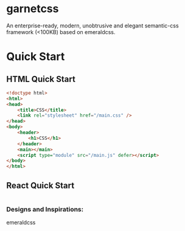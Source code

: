 # garnetcss

An enterprise-ready, modern, unobtrusive and elegant semantic-css framework (<100KB) based on emeraldcss.

# Quick Start

## HTML Quick Start

```html
<!doctype html>
<html>
<head>
    <title>CSS</title>
    <link rel="stylesheet" href="/main.css" />
</head>
<body>
    <header>
        <h1>CSS</h1>
    </header>
    <main></main>
    <script type="module" src="/main.js" defer></script>
</body>
</html>
```


## React Quick Start

```
```



### Designs and Inspirations:

emeraldcss
